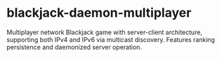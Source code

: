 # blackjack-daemon-multiplayer
Multiplayer network Blackjack game with server-client architecture, supporting both IPv4 and IPv6 via multicast discovery. Features ranking persistence and daemonized server operation.
